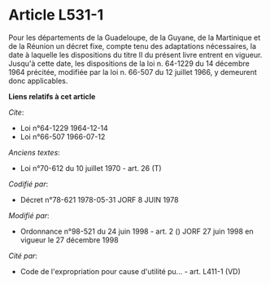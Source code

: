 # Article L531-1

Pour les départements de la Guadeloupe, de la Guyane, de la Martinique et de la Réunion un décret fixe, compte tenu des
adaptations nécessaires, la date à laquelle les dispositions du titre II du présent livre entrent en vigueur. Jusqu'à cette
date, les dispositions de la loi n. 64-1229 du 14 décembre 1964 précitée, modifiée par la loi n. 66-507 du 12 juillet 1966, y
demeurent donc applicables.

**Liens relatifs à cet article**

_Cite_:

  - Loi n°64-1229 1964-12-14
  - Loi n°66-507 1966-07-12

_Anciens textes_:

  - Loi n°70-612 du 10 juillet 1970 - art. 26 (T)

_Codifié par_:

  - Décret n°78-621 1978-05-31 JORF 8 JUIN 1978

_Modifié par_:

  - Ordonnance n°98-521 du 24 juin 1998 - art. 2 () JORF 27 juin 1998 en vigueur le 27 décembre 1998

_Cité par_:

  - Code de l'expropriation pour cause d'utilité pu... - art. L411-1 (VD)
